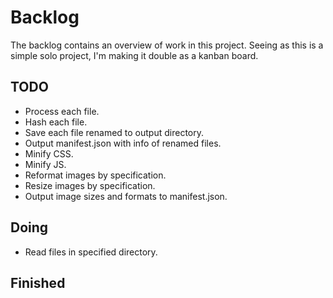 # Backlog
The backlog contains an overview of work in this project. Seeing as this is a simple solo project, I'm making it double as a kanban board.

## TODO
- Process each file.
- Hash each file.
- Save each file renamed to output directory.
- Output manifest.json with info of renamed files.
- Minify CSS.
- Minify JS.
- Reformat images by specification.
- Resize images by specification.
- Output image sizes and formats to manifest.json.

## Doing
- Read files in specified directory.

## Finished